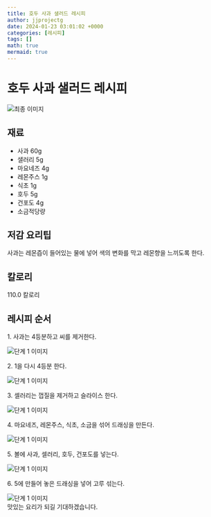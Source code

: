```yaml
---
title: 호두 사과 샐러드 레시피
author: jjprojectg
date: 2024-01-23 03:01:02 +0000
categories: [레시피]
tags: []
math: true
mermaid: true
---
```

<meta name="og:type" content="website"/>
<meta charset="UTF-8"/>
<div class="header">
  <h1>호두 사과 샐러드 레시피</h1>
</div>

<div class="container my-4">
  <div class="row">
    <div class="col-12 col-md-6">
      <div class="recipe-image">
        <img src="http://www.foodsafetykorea.go.kr/uploadimg/20141117/20141117053733_1416213453570.jpg" class="step-image" alt="최종 이미지"/>
      </div>
    </div>
    <div class="col-12 col-md-6">
      <div class="ingredients">
        <h2>재료</h2>
        <ul class="card">
          <li> 사과 60g </li>
          <li>  샐러리 5g </li>
          <li>  마요네즈 4g </li>
          <li>  레몬주스 1g </li>
          <li>  식초 1g </li>
          <li>  호두 5g </li>
          <li>  건포도 4g </li>
          <li>  소금적당량 </li>
</ul>
      </div>
    </div>
    <div class="col-12 col-md-6">
      <div class="ingredients">
        <h2>저감 요리팁</h2>
        <div class="card"> 
          <p>
            사과는 레몬즙이 들어있는 물에 넣어 색의 변화를 막고 레몬향을 느끼도록 한다.
          </p>
        </div>
      </div>
      <div class="ingredients">
        <h2>칼로리</h2>
        <div class="card"> 
          <p>
            110.0 칼로리
          </p>
        </div>
      </div>
    </div>
  </div>

  <h2 class="my-4">레시피 순서</h2>
  <div class="card recipe-card">
    <div class="card-body recipe-step">
      <p class="card-text step-description">1. 사과는 4등분하고 씨를 제거한다.</p>
      <img src="http://www.foodsafetykorea.go.kr/uploadimg/cook/997-1.jpg" alt="단계 1 이미지" class="step-image"/>
    </div>
  </div>
  <div class="card recipe-card">
    <div class="card-body recipe-step">
      <p class="card-text step-description">2. 1을 다시 4등분 한다.</p>
      <img src="http://www.foodsafetykorea.go.kr/uploadimg/cook/997-2.jpg" alt="단계 1 이미지" class="step-image"/>
    </div>
  </div>
  <div class="card recipe-card">
    <div class="card-body recipe-step">
      <p class="card-text step-description">3. 셀러리는 껍질을 제거하고 슬라이스 한다.</p>
      <img src="http://www.foodsafetykorea.go.kr/uploadimg/cook/997-3.jpg" alt="단계 1 이미지" class="step-image"/>
    </div>
  </div>
  <div class="card recipe-card">
    <div class="card-body recipe-step">
      <p class="card-text step-description">4. 마요네즈, 레몬주스, 식초, 소금을 섞어 드래싱을 만든다.</p>
      <img src="http://www.foodsafetykorea.go.kr/uploadimg/cook/997-4.jpg" alt="단계 1 이미지" class="step-image"/>
    </div>
  </div>
  <div class="card recipe-card">
    <div class="card-body recipe-step">
      <p class="card-text step-description">5. 볼에 사과, 셀러리, 호두, 건포도를 넣는다.</p>
      <img src="http://www.foodsafetykorea.go.kr/uploadimg/cook/997-5.jpg" alt="단계 1 이미지" class="step-image"/>
    </div>
  </div>
  <div class="card recipe-card">
    <div class="card-body recipe-step">
      <p class="card-text step-description">6. 5에 만들어 놓은 드래싱을 넣어 고루 섞는다.</p>
      <img src="http://www.foodsafetykorea.go.kr/uploadimg/cook/997-6.jpg" alt="단계 1 이미지" class="step-image"/>
    </div>
  </div>

</div>
맛있는 요리가 되길 기대하겠습니다.
